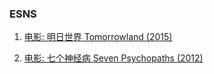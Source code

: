 ### ESNS

1. <a href="/category/movie/tomorrowland_2015">电影: 明日世界 Tomorrowland (2015)</a>

1. <a href="/category/movie/seven_psychopath_2012">电影: 七个神经病 Seven Psychopaths (2012)</a>
